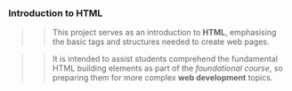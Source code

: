 ### Introduction to HTML
> 
>> This project serves as an introduction to **HTML**, emphasising the basic tags and structures needed to create web pages.

>> It is intended to assist students comprehend the fundamental HTML building elements as part of the _foundational course_, so preparing them for more complex **web development** topics.